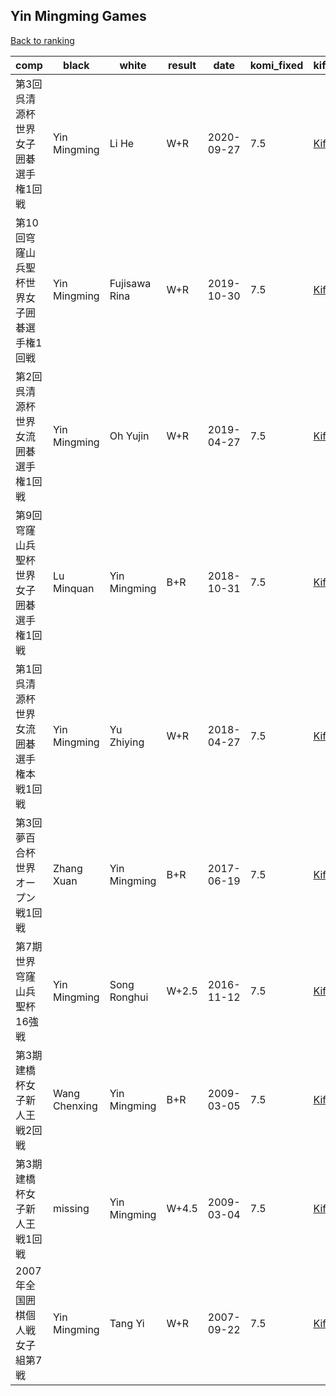 ## Yin Mingming Games

[Back to ranking](index.md)




| **comp** | **black** | **white** | **result** | **date** | **komi_fixed** | **kifu** | 
| --- | --- | --- | --- | --- | --- | --- |
| 第3回呉清源杯世界女子囲碁選手権1回戦 | Yin Mingming | Li He | W+R | 2020-09-27 | 7.5 | [Kifu](https://kifudepot.net/kifucontents.php?id=gr%2Ftq9r0i%2BzdGFD68ebLYg%3D%3D) | 
| 第10回穹窿山兵聖杯世界女子囲碁選手権1回戦 | Yin Mingming | Fujisawa Rina | W+R | 2019-10-30 | 7.5 | [Kifu](https://kifudepot.net/kifucontents.php?id=Vy92XhVC8GxONeYpkqb66w%3D%3D) | 
| 第2回呉清源杯世界女流囲碁選手権1回戦 | Yin Mingming | Oh Yujin | W+R | 2019-04-27 | 7.5 | [Kifu](https://kifudepot.net/kifucontents.php?id=5go8hBWshA5yNvPqNtHfaw%3D%3D) | 
| 第9回穹窿山兵聖杯世界女子囲碁選手権1回戦  | Lu Minquan | Yin Mingming | B+R | 2018-10-31 | 7.5 | [Kifu](https://kifudepot.net/kifucontents.php?id=HO7aFgdey%2BAL%2F0mL%2FW9OWA%3D%3D) | 
| 第1回呉清源杯世界女流囲碁選手権本戦1回戦 | Yin Mingming | Yu Zhiying | W+R | 2018-04-27 | 7.5 | [Kifu](https://kifudepot.net/kifucontents.php?id=bTNMiP%2BvlLHTwLp%2FSCFweg%3D%3D) | 
| 第3回夢百合杯世界オープン戦1回戦 | Zhang Xuan | Yin Mingming | B+R | 2017-06-19 | 7.5 | [Kifu](https://kifudepot.net/kifucontents.php?id=iYnmd8ZRC%2B0chycg2K2%2BmA%3D%3D) | 
| 第7期世界穹窿山兵聖杯16強戦 | Yin Mingming | Song Ronghui | W+2.5 | 2016-11-12 | 7.5 | [Kifu](https://kifudepot.net/kifucontents.php?id=OOZHVlbXdCHSV9HbQKNdjQ%3D%3D) | 
| 第3期建橋杯女子新人王戦2回戦 | Wang Chenxing | Yin Mingming | B+R | 2009-03-05 | 7.5 | [Kifu](https://kifudepot.net/kifucontents.php?id=xTwdGCjgMDyJTHSgsSTg0A%3D%3D) | 
| 第3期建橋杯女子新人王戦1回戦 | missing | Yin Mingming | W+4.5 | 2009-03-04 | 7.5 | [Kifu](https://kifudepot.net/kifucontents.php?id=n6Dt4Li1pEw5vEHkIxBEXw%3D%3D) | 
| 2007年全国囲棋個人戦女子組第7戦 | Yin Mingming | Tang Yi | W+R | 2007-09-22 | 7.5 | [Kifu](https://kifudepot.net/kifucontents.php?id=X4AZ%2FfvS5EwgRe29FW%2Bu5w%3D%3D) |




